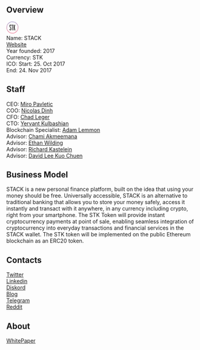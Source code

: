 ## Overview
![logo](../projects/logo/stack.png)  
Name: STACK  
[Website](https://stktoken.com/)  
Year founded: 2017  
Currency: STK   
ICO: Start: 25. Oct 2017  
End: 24. Nov 2017
## Staff
CEO: [Miro Pavletic](../people/miro_pavletic.md)  
COO: [Nicolas Dinh](../people/nicolas_dinh.md)  
CFO: [Chad Leger](../people/chad_leger.md)  
CTO: [Yervant Kulbashian](../people/yervant_kulbashian.md)  
Blockchain Specialist: [Adam Lemmon](../people/adam_lemmon.md)  
Advisor: [Chami Akmeemana](../people/chami_akmeemana.md)  
Advisor: [Ethan Wilding](../people/ethan_wilding.md)  
Advisor: [Richard Kastelein](../people/richard_kastelein.md)  
Advisor: [David Lee Kuo Chuen](../people/david_lee_kuo_chuen.md)
## Business Model
STACK is a new personal finance platform, built on the idea that using your money should be free. Universally accessible, STACK is an alternative to traditional banking that allows you to store your money safely, access it instantly and transact with it anywhere, in any currency including crypto, right from your smartphone. The STK Token will provide instant cryptocurrency payments at point of sale, enabling seamless integration of cryptocurrency into everyday transactions and financial services in the STACK wallet. The STK token will be implemented on the public Ethereum blockchain as an ERC20 token.
## Contacts  
[Twitter](https://twitter.com/stktoken)  
[Linkedin](https://www.linkedin.com/company/15201907/)    
[Diskord](https://discordapp.com/invite/38EXN5D)    
[Blog](https://medium.com/@STKtoken)  
[Telegram](https://t.me/stktoken)  
[Reddit](https://www.reddit.com/r/STKToken/)
## About  
[WhitePaper](https://stktoken.com/STK_whitepaper_en.pdf)
